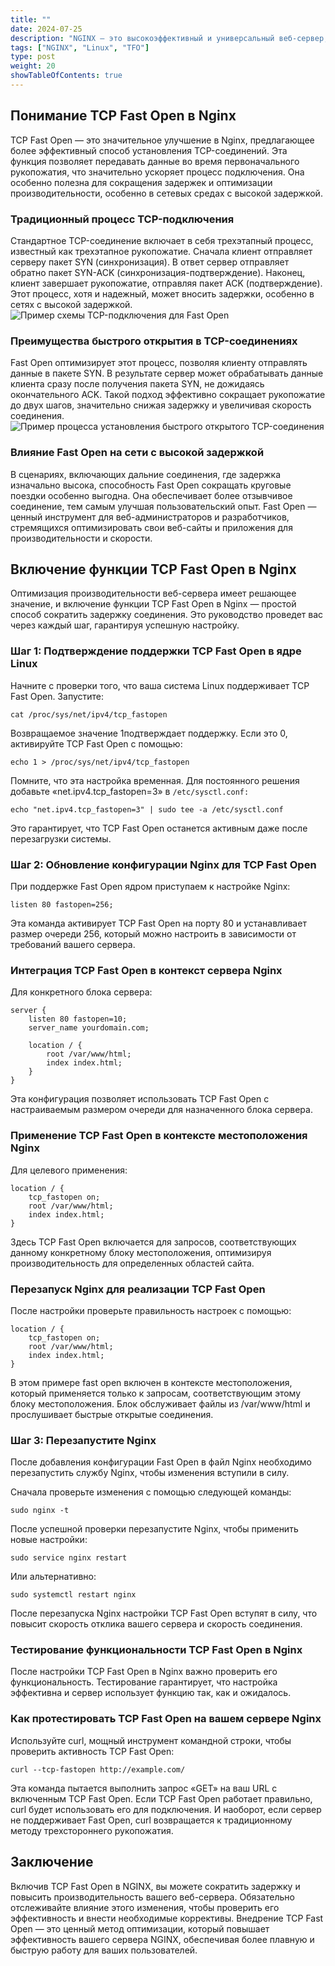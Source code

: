 ```yaml
---
title: ""
date: 2024-07-25
description: "NGINX — это высокоэффективный и универсальный веб-сервер, поддерживающий различные функции для повышения производительности и сокращения задержек. Одной из таких функций является TCP Fast Open (TFO), которая позволяет отправлять данные во время начального TCP-рукопожатия, сокращая время, необходимое для установления соединения. Включение TCP Fast Open может значительно улучшить время загрузки страниц и общее взаимодействие с пользователем, особенно для повторяющихся соединений между клиентом и сервером."
tags: ["NGINX", "Linux", "TFO"]
type: post
weight: 20
showTableOfContents: true
---
```

## Понимание TCP Fast Open в Nginx
TCP Fast Open — это значительное улучшение в Nginx, предлагающее более эффективный способ установления TCP-соединений. Эта функция позволяет передавать данные во время первоначального рукопожатия, что значительно ускоряет процесс подключения. Она особенно полезна для сокращения задержек и оптимизации производительности, особенно в сетевых средах с высокой задержкой.

### Традиционный процесс TCP-подключения
Стандартное TCP-соединение включает в себя трехэтапный процесс, известный как трехэтапное рукопожатие. Сначала клиент отправляет серверу пакет SYN (синхронизация). В ответ сервер отправляет обратно пакет SYN-ACK (синхронизация-подтверждение). Наконец, клиент завершает рукопожатие, отправляя пакет ACK (подтверждение). Этот процесс, хотя и надежный, может вносить задержки, особенно в сетях с высокой задержкой.
![Пример схемы TCP-подключения для Fast Open](tcp-connection-diagram-for-fastopen-example.avif)
### Преимущества быстрого открытия в TCP-соединениях
Fast Open оптимизирует этот процесс, позволяя клиенту отправлять данные в пакете SYN. ​​В результате сервер может обрабатывать данные клиента сразу после получения пакета SYN, не дожидаясь окончательного ACK. Такой подход эффективно сокращает рукопожатие до двух шагов, значительно снижая задержку и увеличивая скорость соединения.
![Пример процесса установления быстрого открытого TCP-соединения](fast-open-tcp-connection-establishment-process-example.avif)
### Влияние Fast Open на сети с высокой задержкой
В сценариях, включающих дальние соединения, где задержка изначально высока, способность Fast Open сокращать круговые поездки особенно выгодна. Она обеспечивает более отзывчивое соединение, тем самым улучшая пользовательский опыт. Fast Open — ценный инструмент для веб-администраторов и разработчиков, стремящихся оптимизировать свои веб-сайты и приложения для производительности и скорости.

## Включение функции TCP Fast Open в Nginx
Оптимизация производительности веб-сервера имеет решающее значение, и включение функции TCP Fast Open в Nginx — простой способ сократить задержку соединения. Это руководство проведет вас через каждый шаг, гарантируя успешную настройку.

### Шаг 1: Подтверждение поддержки TCP Fast Open в ядре Linux
Начните с проверки того, что ваша система Linux поддерживает TCP Fast Open. Запустите:
```
cat /proc/sys/net/ipv4/tcp_fastopen
```
Возвращаемое значение 1подтверждает поддержку. Если это 0, активируйте TCP Fast Open с помощью:
```
echo 1 > /proc/sys/net/ipv4/tcp_fastopen
```
Помните, что эта настройка временная. Для постоянного решения добавьте «net.ipv4.tcp_fastopen=3» в `/etc/sysctl.conf:`
```
echo "net.ipv4.tcp_fastopen=3" | sudo tee -a /etc/sysctl.conf
```
Это гарантирует, что TCP Fast Open останется активным даже после перезагрузки системы.

### Шаг 2: Обновление конфигурации Nginx для TCP Fast Open
При поддержке Fast Open ядром приступаем к настройке Nginx:
```
listen 80 fastopen=256;
```
Эта команда активирует TCP Fast Open на порту 80 и устанавливает размер очереди 256, который можно настроить в зависимости от требований вашего сервера.

### Интеграция TCP Fast Open в контекст сервера Nginx
Для конкретного блока сервера:
```
server {
    listen 80 fastopen=10;
    server_name yourdomain.com;

    location / {
        root /var/www/html;
        index index.html;
    }
}
```
Эта конфигурация позволяет использовать TCP Fast Open с настраиваемым размером очереди для назначенного блока сервера.

### Применение TCP Fast Open в контексте местоположения Nginx
Для целевого применения:
```
location / {
    tcp_fastopen on;
    root /var/www/html;
    index index.html;
}
```
Здесь TCP Fast Open включается для запросов, соответствующих данному конкретному блоку местоположения, оптимизируя производительность для определенных областей сайта.

### Перезапуск Nginx для реализации TCP Fast Open
После настройки проверьте правильность настроек с помощью:
```
location / {
    tcp_fastopen on;
    root /var/www/html;
    index index.html;
}
```
В этом примере fast open включен в контексте местоположения, который применяется только к запросам, соответствующим этому блоку местоположения. Блок обслуживает файлы из /var/www/html и прослушивает быстрые открытые соединения.

### Шаг 3: Перезапустите Nginx
После добавления конфигурации Fast Open в файл Nginx необходимо перезапустить службу Nginx, чтобы изменения вступили в силу.

Сначала проверьте изменения с помощью следующей команды:
```
sudo nginx -t
```
После успешной проверки перезапустите Nginx, чтобы применить новые настройки:
```
sudo service nginx restart
```
Или альтернативно:
```
sudo systemctl restart nginx
```
После перезапуска Nginx настройки TCP Fast Open вступят в силу, что повысит скорость отклика вашего сервера и скорость соединения.

### Тестирование функциональности TCP Fast Open в Nginx
После настройки TCP Fast Open в Nginx важно проверить его функциональность. Тестирование гарантирует, что настройка эффективна и сервер использует функцию так, как и ожидалось.

### Как протестировать TCP Fast Open на вашем сервере Nginx
Используйте curl, мощный инструмент командной строки, чтобы проверить активность TCP Fast Open:
```
curl --tcp-fastopen http://example.com/
```
Эта команда пытается выполнить запрос «GET» на ваш URL с включенным TCP Fast Open. Если TCP Fast Open работает правильно, curl будет использовать его для подключения. И наоборот, если сервер не поддерживает Fast Open, curl возвращается к традиционному методу трехстороннего рукопожатия.

## Заключение
Включив TCP Fast Open в NGINX, вы можете сократить задержку и повысить производительность вашего веб-сервера. Обязательно отслеживайте влияние этого изменения, чтобы проверить его эффективность и внести необходимые коррективы. Внедрение TCP Fast Open — это ценный метод оптимизации, который повышает эффективность вашего сервера NGINX, обеспечивая более плавную и быструю работу для ваших пользователей.